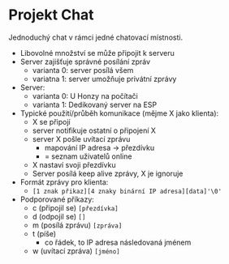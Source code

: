 # Projekt Chat

Jednoduchý chat v rámci jedné chatovací místnosti.

- Libovolné množství se může připojit k serveru
- Server zajišťuje správné posílání zpráv
    - varianta 0: server posílá všem
    - variatna 1: server umožňuje privátní zprávy
- Server:
    - varianta 0: U Honzy na počítači
    - varianta 1: Dedikovaný server na ESP
- Typické použití/průběh komunikace (mějme X jako klienta):
    - X se připojí
    - server notifikuje ostatní o připojení X
    - server X pošle uvítací zprávu
        - mapování IP adresa -> přezdívku
        - = seznam uživatelů online
    - X nastaví svoji přezdívku
    - Server posílá keep alive zprávy, X je ignoruje
- Formát zprávy pro klienta:
    - `[1 znak přikaz][4 znaky binární IP adresa][data]'\0'`
- Podporované příkazy:
    - c (připojil se) `[přezdívka]`
    - d (odpojil se) `[]`
    - m (posílá zprávu) `[zpráva]`
    - t (píše)
        - co řádek, to IP adresa následovaná jménem
    - w (uvítací zpráva) `[jméno]`